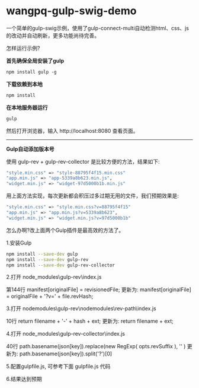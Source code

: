 ﻿# wangpq-gulp-swig-demo
一个简单的gulp-swig示例，使用了gulp-connect-multi自动检测html、css、js的改动并自动刷新，更多功能尚待完善。

怎样运行示例?

**首先确保全局安装了gulp**
```bash
npm install gulp -g
```

**下载依赖到本地**
```bash
npm install  
```

**在本地服务器运行**
```bash
gulp
```
然后打开浏览器，输入 http://localhost:8080 查看页面。

- - -

**Gulp自动添加版本号**

使用 gulp-rev + gulp-rev-collector 是比较方便的方法，结果如下:

```bash
"style.min.css" => "style-88795f4f15.min.css"
"app.min.js" => "app-5339a8b623.min.js",
"widget.min.js" => "widget-97d5000b1b.min.js"
```

用上面方法实现，每次更新都会积压过多过期无用的文件，我们预期效果是:

```bash
"style.min.css" => "style.min.css?v=88795f4f15"
"app.min.js" => "app.min.js?v=5339a8b623",
"widget.min.js" => "widget.min.js?v=97d5000b1b"
```

怎么办啊?改上面两个Gulp插件是最高效的方法了。

1.安装Gulp

```bash
npm install --save-dev gulp
npm install --save-dev gulp-rev 
npm install --save-dev gulp-rev-collector
```

2.打开 node_modules\gulp-rev\index.js

第144行 manifest[originalFile] = revisionedFile; 
更新为: manifest[originalFile] = originalFile + '?v=' + file.revHash;

3.打开 nodemodules\gulp-rev\nodemodules\rev-path\index.js

10行 return filename + '-' + hash + ext; 
更新为: return filename + ext;

4.打开 node_modules\gulp-rev-collector\index.js

40行  path.basename(json[key]).replace(new RegExp( opts.revSuffix ), '' ) 
更新为: path.basename(json[key]).split('?')[0] 

5.配置gulpfile.js, 可参考下面 gulpfile.js 代码

6.结果达到预期